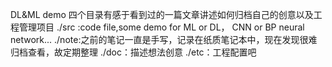  DL&ML demo
 四个目录有感于看到过的一篇文章讲述如何归档自己的创意以及工程管理项目
 ./src :code file,some demo for ML or DL， CNN or BP neural network... 
 ./note:之前的笔记一直是手写，记录在纸质笔记本中，现在发现很难归档查看，故定期整理
 ./doc：描述想法创意
 ./etc：工程配置吧


